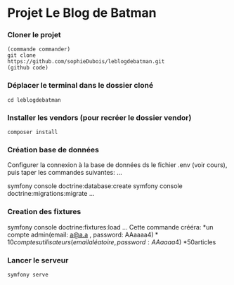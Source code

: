 # Projet Le Blog de Batman

### Cloner le projet

```
(commande commander)
git clone 
https://github.com/sophieDubois/leblogdebatman.git
(github code)
```

### Déplacer le terminal dans le dossier cloné
```
cd leblogdebatman
```

### Installer les vendors (pour recréer le dossier vendor)
```
composer install
```

### Création base de données
Configurer la connexion à la base de données ds le fichier .env (voir cours),
puis taper les commandes suivantes:
...

symfony console doctrine:database:create
symfony console doctrine:migrations:migrate
...

### Creation des fixtures
symfony console doctrine:fixtures:load
...
Cette commande crééra:
*un compte admin(email: a@a.a , password: AAaaaa4$)
*10 comptes utilisateurs(email aléatoire,password: AAaaaa4$)
*50articles

### Lancer le serveur
```
symfony serve
```
